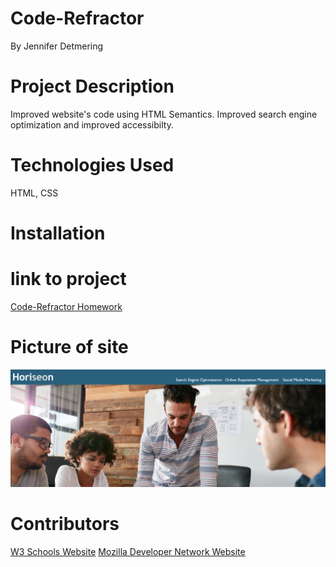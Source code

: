 # Code-Refractor
By Jennifer Detmering

# Project Description
Improved website's code using HTML Semantics. Improved search engine optimization and improved accessibilty. 

# Technologies Used
HTML, CSS

# Installation
# link to project

<a href="https://kodiakshuksan.github.io/Code-Refractor/">Code-Refractor Homework<a>

# Picture of site
<img src="assets/website.png" alt="picture of deployed website where it shows general website with a photo of people working in an office">


# Contributors 
<a href="https://www.w3schools.com/">W3 Schools Website<a>
<a href="https://developer.mozilla.org/en-US/">Mozilla Developer Network Website<a>
